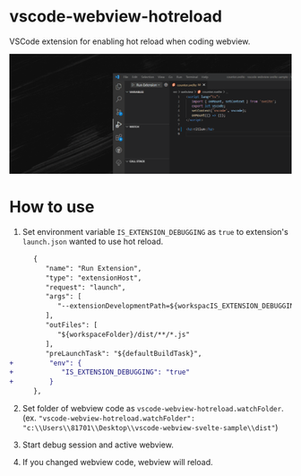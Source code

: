 # vscode-webview-hotreload
VSCode extension for enabling hot reload when coding webview.

![demo](./demo.gif)

# How to use
1. Set environment variable `IS_EXTENSION_DEBUGGING` as `true` to extension's `launch.json` wanted to use hot reload.
```diff
      {
         "name": "Run Extension",
         "type": "extensionHost",
         "request": "launch",
         "args": [
            "--extensionDevelopmentPath=${workspacIS_EXTENSION_DEBUGGINGeFolder}"
         ],
         "outFiles": [
            "${workspaceFolder}/dist/**/*.js"
         ],
         "preLaunchTask": "${defaultBuildTask}",
+         "env": {
+            "IS_EXTENSION_DEBUGGING": "true"
+         }
      },
```
2. Set folder of webview code as `vscode-webview-hotreload.watchFolder`.
   (ex. `"vscode-webview-hotreload.watchFolder": "c:\\Users\\81701\\Desktop\\vscode-webview-svelte-sample\\dist"`)

3. Start debug session and active webview.
4. If you changed webview code, webview will reload.
